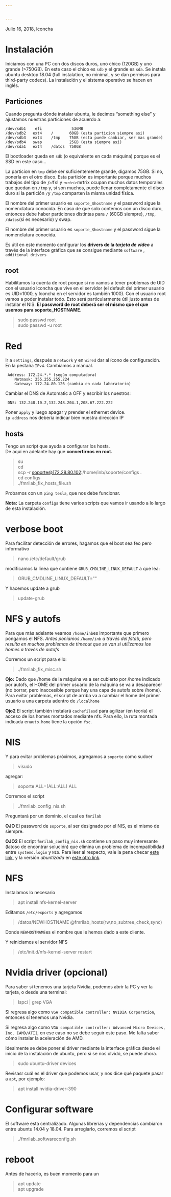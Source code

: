 ```yaml
---


---
```


<p>Julio 16, 2018, lconcha</p>
<h1 id="instalación">Instalación</h1>
<p>Iniciamos con una PC con dos discos duros, uno chico (120GB) y uno grande (&gt;750GB). En este caso el chico es <code>sdb</code> y el grande es <code>sda</code>. Se instala ubuntu desktop 18.04 (full instalation, no minimal, y se dan permisos para third-party codecs). La instalación y el sistema operativo se hacen en inglés.</p>
<h2 id="particiones">Particiones</h2>
<p>Cuando pregunta dónde instalar ubuntu, le decimos “something else” y ajustamos nuestras particiones de acuerdo a:</p>
<pre><code>/dev/sdb1	efi				536MB
/dev/sdb2	ext4	/		60GB (esta particion siempre asi)
/dev/sdb3 	ext4	/tmp	75GB (esta puede cambiar, ser mas grande)
/dev/sdb4   swap			25GB (esta siempre asi)
/dev/sda1	ext4	/datos	750GB
</code></pre>
<p>El bootloader queda en <code>sdb</code> (o equivalente en cada máquina) porque es el SSD en este caso…</p>
<p>La particion en   <code>tmp</code> debe ser suficientemente grande, digamos 75GB. Si no, ponerla en el otro disco. Esta partición es importante porque muchos trabajos del tipo de <span class="katex--inline"><span class="katex"><span class="katex-mathml"><math><semantics><mrow><mi>f</mi><mi>s</mi><mi>l</mi></mrow><annotation encoding="application/x-tex">fsl</annotation></semantics></math></span><span class="katex-html" aria-hidden="true"><span class="strut" style="height: 0.69444em;"></span><span class="strut bottom" style="height: 0.88888em; vertical-align: -0.19444em;"></span><span class="base"><span class="mord mathit" style="margin-right: 0.10764em;">f</span><span class="mord mathit">s</span><span class="mord mathit" style="margin-right: 0.01968em;">l</span></span></span></span></span> y <span class="katex--inline"><span class="katex"><span class="katex-mathml"><math><semantics><mrow><mi>m</mi><mi>r</mi><mi>t</mi><mi>r</mi><mi>i</mi><mi>x</mi></mrow><annotation encoding="application/x-tex">mrtrix</annotation></semantics></math></span><span class="katex-html" aria-hidden="true"><span class="strut" style="height: 0.65952em;"></span><span class="strut bottom" style="height: 0.65952em; vertical-align: 0em;"></span><span class="base"><span class="mord mathit">m</span><span class="mord mathit" style="margin-right: 0.02778em;">r</span><span class="mord mathit">t</span><span class="mord mathit" style="margin-right: 0.02778em;">r</span><span class="mord mathit">i</span><span class="mord mathit">x</span></span></span></span></span> ocupan muchos datos temporales que quedan en <code>/tmp</code> y,  si son muchos, puede llenar completamente el disco duro si la partición <code>/</code>y <code>/tmp</code> comparten la misma unidad física.</p>
<p>El nombre del primer usuario es <code>soporte_$hostname</code> y el password sigue la nomenclatura conocida. En caso de que solo contemos con un disco duro, entonces debe haber particiones distintas para <code>/</code> (60GB siempre), <code>/tmp</code>, <code>/datos</code>(si es necesario) y swap.</p>
<p>El nombre del primer usuario es <code>soporte_$hostname</code> y el password sigue la nomenclatura conocida.</p>
<p>Es útil en este momento configurar los <strong>drivers de la <em>tarjeta de video</em></strong> a través de la interface gráfica que se consigue mediante <code>software</code> , <code>additional drivers</code></p>
<h2 id="root">root</h2>
<p>Habilitamos la cuenta de root porque si no vamos a tener problemas de UID con el usuario lconcha que vive en el servidor (el default del primer usuario es UID=1000, y lconcha en el servidor es también 1000). Con el usuario root vamos a poder instalar todo. Esto será particularmente útil justo antes de instalar el NIS. <strong>El password de root deberá ser el mismo que el que usemos para soporte_HOSTNAME.</strong></p>
<blockquote>
<p>sudo passwd root<br>
sudo passwd -u root</p>
</blockquote>
<h1 id="red">Red</h1>
<p>Ir a <code>settings</code>, después a <code>network</code> y en <code>wired</code> dar al ícono de configuración. En la pestaña <code>IPv4</code>. Cambiamos a manual.</p>
<pre><code>	Address: 172.24.*.* (según computadora)
	Netmask: 255.255.255.224
	Gateway: 172.24.80.126 (cambia en cada laboratorio)
</code></pre>
<p>Cambiar el DNS de Automatic a OFF y escribir los nuestros:</p>
<pre><code>	DNS: 132.248.10.2,132.248.204.1,208.67.222.222	
</code></pre>
<p>Poner <code>apply</code> y luego apagar y prender el ethernet device.<br>
<code>ip address</code> nos debería indicar bien nuestra dirección IP</p>
<h2 id="hosts">hosts</h2>
<p>Tengo un script que ayuda a configurar los hosts.<br>
De aquí en adelante hay que <strong>convertirnos en root.</strong></p>
<blockquote>
<p>su<br>
cd<br>
scp -r <a href="mailto:soporte@172.28.80.102">soporte@172.28.80.102</a>:/home/inb/soporte/configs .<br>
cd configs<br>
./fmrilab_fix_hosts_file.sh</p>
</blockquote>
<p>Probamos con un <code>ping tesla</code>, que nos debe funcionar.</p>
<p><strong>Nota:</strong> La carpeta <code>configs</code> tiene varios scripts que vamos ir usando a lo largo de esta instalación.</p>
<h1 id="verbose-boot">verbose boot</h1>
<p>Para facilitar detección de errores, hagamos que el boot sea feo pero informativo</p>
<blockquote>
<p>nano /etc/default/grub</p>
</blockquote>
<p>modificamos la línea que contiene <code>GRUB_CMDLINE_LINUX_DEFAULT</code> a que lea:</p>
<blockquote>
<p>GRUB_CMDLINE_LINUX_DEFAULT=""</p>
</blockquote>
<p>Y hacemos update a grub</p>
<blockquote>
<p>update-grub</p>
</blockquote>
<h1 id="nfs-y-autofs">NFS y autofs</h1>
<p>Para que más adelante veamos <code>/home/inb</code>es importante que primero pongamos el NFS. <em>Antes poníamos <code>/home/inb</code> a través del fstab, pero resulta en muchos problemas de timeout que se van si utilizamos los homes a través de autofs</em></p>
<p>Corremos un script para ello:</p>
<blockquote>
<p>./fmrilab_fix_misc.sh</p>
</blockquote>
<p><strong>Ojo:</strong> Dado que /home de la máquina va a ser cubierto por /home indicado por autofs, el HOME del primer usuario de la máquina se va a desaparecer (no borrar, pero inaccesible porque hay una capa de autofs sobre /home). Para evitar problemas, el script de arriba va a cambiar el home del primer usuario a una carpeta adentro de <code>/localhome</code></p>
<p><strong>Ojo2</strong> El script también instalará <code>cachefilesd</code> para agilizar (en teoría) el acceso de los homes montados mediante nfs. Para ello, la ruta montada indicada en<code>auto.home</code> tiene 	 la opción <code>fsc</code>.</p>
<h1 id="nis">NIS</h1>
<p>Y para evitar problemas próximos, agregamos a <code>soporte</code> como sudoer</p>
<blockquote>
<p>visudo</p>
</blockquote>
<p>agregar:</p>
<blockquote>
<p>soporte ALL=(ALL:ALL) ALL</p>
</blockquote>
<p>Corremos el script</p>
<blockquote>
<p>./fmrilab_config_nis.sh</p>
</blockquote>
<p>Preguntará por un dominio, el cual es <code>fmrilab</code></p>
<p><strong>OJO</strong> El password de <code>soporte</code>, al ser designado por el NIS, es el mismo de siempre.</p>
<p><strong>OJO2</strong> El script <code>fmrilab_config_nis.sh</code> contiene un paso muy interesante (latoso de encontrar solución) que elimina un problema de incompatibilidad entre <code>systemd.login</code> y <code>NIS</code>.  Para leer al respecto, vale la pena checar <a href="https://wiki.archlinux.org/index.php/NIS#.2Fetc.2Fpam.d.2Fpasswd">este link</a>, y la versión <em>ubuntizada</em> en <a href="https://askubuntu.com/questions/1031022/using-nis-client-in-ubuntu-18-04-crashes-both-gnome-and-unity">este otro link</a>.</p>
<h1 id="nfs">NFS</h1>
<p>Instalamos lo necesario</p>
<blockquote>
<p>apt install nfs-kernel-server</p>
</blockquote>
<p>Editamos <code>/etc/exports</code> y agregamos</p>
<blockquote>
<p>/datos/NEWHOSTNAME @fmrilab_hosts(rw,no_subtree_check,sync)</p>
</blockquote>
<p>Donde <code>NEWHOSTNAME</code>es el nombre que le hemos dado a este cliente.</p>
<p>Y reiniciamos el servidor NFS</p>
<blockquote>
<p>/etc/init.d/nfs-kernel-server restart</p>
</blockquote>
<h1 id="nvidia-driver-opcional">Nvidia driver (opcional)</h1>
<p>Para saber si tenemos una tarjeta Nvidia, podemos abrir la PC y ver la tarjeta, o desde una terminal:</p>
<blockquote>
<p>lspci | grep VGA</p>
</blockquote>
<p>Si regresa algo como <code>VGA compatible controller: NVIDIA Corporation</code>, entonces sí tenemos una Nvidia.</p>
<p>Si regresa algo como <code>VGA compatible controller: Advanced Micro Devices, Inc. [AMD/ATI]</code>,  en ese caso no se debe seguir este paso. Me falta saber cómo instalar la aceleración de AMD.</p>
<p>Idealmente se debe poner el driver mediante la interface gráfica desde el inicio de la instalación de ubuntu, pero si se nos olvidó, se puede ahora.</p>
<blockquote>
<p>sudo ubuntu-driver devices</p>
</blockquote>
<p>Revisasr cuál es el driver que podemos usar, y nos dice qué paquete pasar a <code>apt</code>, por ejemplo:</p>
<blockquote>
<p>apt install nvidia-driver-390</p>
</blockquote>
<h1 id="configurar-software">Configurar software</h1>
<p>El software está centralizado. Algunas librerías y dependencias cambiaron entre ubuntu 14.04 y 18.04. Para arreglarlo, corremos el script</p>
<blockquote>
<p>./fmrilab_softwareconfig.sh</p>
</blockquote>
<h1 id="reboot">reboot</h1>
<p>Antes de hacerlo, es buen momento para un</p>
<blockquote>
<p>apt update<br>
apt upgrade</p>
</blockquote>

